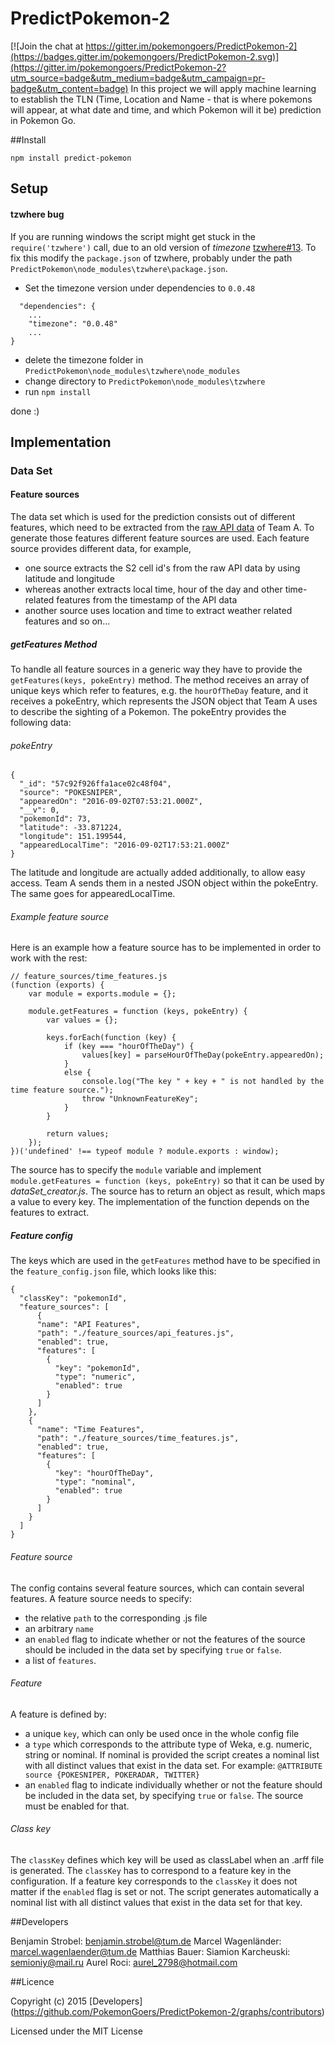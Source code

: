 

# PredictPokemon-2

[![Join the chat at https://gitter.im/pokemongoers/PredictPokemon-2](https://badges.gitter.im/pokemongoers/PredictPokemon-2.svg)](https://gitter.im/pokemongoers/PredictPokemon-2?utm_source=badge&utm_medium=badge&utm_campaign=pr-badge&utm_content=badge)
In this project we will apply machine learning to establish the TLN (Time, Location and Name - that is where pokemons will appear, at what date and time, and which Pokemon will it be) prediction in Pokemon Go.

##Install
```
npm install predict-pokemon
```

## Setup
#### tzwhere bug
If you are running windows the script might get stuck in the `require('tzwhere')` call, due to an old version of *timezone* [tzwhere#13](https://github.com/mattbornski/tzwhere/issues/13).
To fix this modify the `package.json` of tzwhere, probably under the path `PredictPokemon\node_modules\tzwhere\package.json`.
- Set the timezone version under dependencies to `0.0.48`

```
  "dependencies": {
    ...
    "timezone": "0.0.48"
    ...
}
```

- delete the timezone folder in `PredictPokemon\node_modules\tzwhere\node_modules`
- change directory to `PredictPokemon\node_modules\tzwhere`
- run `npm install`

done :)

## Implementation
### Data Set
#### Feature sources
The data set which is used for the prediction consists out of different features, which need to be extracted from the [raw API data](http://pokedata.c4e3f8c7.svc.dockerapp.io:65014/doc/#api-PokemonSighting-GetAllSightings) of Team A. To generate those features different feature sources are used. Each feature source provides different data, for example,
- one source extracts the S2 cell id's from the raw API data by using latitude and longitude
- whereas another extracts local time, hour of the day and other time-related features from the timestamp of the API data
- another source uses location and time to extract weather related features and so on...

##### getFeatures Method
To handle all feature sources in a generic way they have to provide the `getFeatures(keys, pokeEntry)` method. The method receives an array of unique keys which refer to features, e.g. the `hourOfTheDay` feature, and it receives a pokeEntry, which represents the JSON object that Team A uses to describe the sighting of a Pokemon. The pokeEntry provides the following data:

###### pokeEntry

```
{
  "_id": "57c92f926ffa1ace02c48f04",
  "source": "POKESNIPER",
  "appearedOn": "2016-09-02T07:53:21.000Z",
  "__v": 0,
  "pokemonId": 73,
  "latitude": -33.871224,
  "longitude": 151.199544,
  "appearedLocalTime": "2016-09-02T17:53:21.000Z"
}
```

The latitude and longitude are actually added additionally, to allow easy access. Team A sends them in a nested JSON object within the pokeEntry.
The same goes for appearedLocalTime.

###### Example feature source
Here is an example how a feature source has to be implemented in order to work with the rest:

```
// feature_sources/time_features.js
(function (exports) {
    var module = exports.module = {};

    module.getFeatures = function (keys, pokeEntry) {
    	var values = {};

    	keys.forEach(function (key) {
    		if (key === "hourOfTheDay") {
            	values[key] = parseHourOfTheDay(pokeEntry.appearedOn);
	        }
	        else {
	            console.log("The key " + key + " is not handled by the time feature source.");
	            throw "UnknownFeatureKey";
	        }
    	}        

    	return values;
    });
})('undefined' !== typeof module ? module.exports : window);
```

The source has to specify the `module` variable and implement `module.getFeatures = function (keys, pokeEntry)` so that it can be used by *dataSet_creator.js*. 
The source has to return an object as result, which maps a value to every key. The implementation of the function depends on the features to extract.

##### Feature config
The keys which are used in the `getFeatures` method have to be specified in the `feature_config.json` file, which looks like this:

```
{
  "classKey": "pokemonId",
  "feature_sources": [
      {
      "name": "API Features",
      "path": "./feature_sources/api_features.js",
      "enabled": true,
      "features": [
        {
          "key": "pokemonId",
          "type": "numeric",
          "enabled": true
        }
      ]
    },
    {
      "name": "Time Features",
      "path": "./feature_sources/time_features.js",
      "enabled": true,
      "features": [
        {
          "key": "hourOfTheDay",
          "type": "nominal",
          "enabled": true
        }
      ]
    }
  ]
}
```

###### Feature source
The config contains several feature sources, which can contain several features.
A feature source needs to specify:
- the relative `path` to the corresponding .js file
- an arbitrary `name`
- an `enabled` flag to indicate whether or not the features of the source should be included in the data set by specifying `true` or `false`.
- a list of `features`.

###### Feature
A feature is defined by:
- a unique `key`, which can only be used once in the whole config file
- a `type` which corresponds to the attribute type of Weka, e.g. numeric, string or nominal. If nominal is provided the script creates a nominal list with all distinct values that exist in the data set. For example: `@ATTRIBUTE source {POKESNIPER, POKERADAR, TWITTER}`
- an `enabled` flag to indicate individually whether or not the feature should be included in the data set, by specifying `true` or `false`. The source must be enabled for that.

###### Class key
The `classKey` defines which key will be used as classLabel when an .arff file is generated. The `classKey` has to correspond to a feature key in the configuration. If a feature key corresponds to the `classKey` it does not matter if the `enabled` flag is set or not. The script generates automatically a nominal list with all distinct values that exist in the data set for that key.


##Developers

Benjamin Strobel: benjamin.strobel@tum.de
Marcel Wagenländer: marcel.wagenlaender@tum.de
Matthias Bauer: 
Siamion Karcheuski: semioniy@mail.ru
Aurel Roci: aurel_2798@hotmail.com

##Licence 

Copyright (c) 2015 [Developers] (https://github.com/PokemonGoers/PredictPokemon-2/graphs/contributors)

Licensed under the MIT License